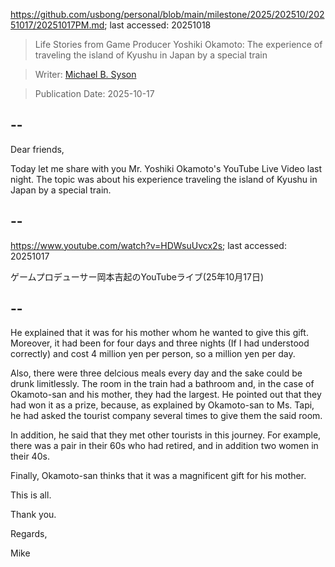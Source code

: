 https://github.com/usbong/personal/blob/main/milestone/2025/202510/20251017/20251017PM.md; last accessed: 20251018

> Life Stories from Game Producer Yoshiki Okamoto: The experience of traveling the island of Kyushu in Japan by a special train

> Writer: [Michael B. Syson](https://www.linkedin.com/in/michaelsyson/)

> Publication Date: 2025-10-17

## --

Dear friends,

Today let me share with you Mr. Yoshiki Okamoto's YouTube Live Video last night. The topic was about his experience traveling the island of Kyushu in Japan by a special train.

## --

https://www.youtube.com/watch?v=HDWsuUvcx2s; last accessed: 20251017

 ゲームプロデューサー岡本吉起のYouTubeライブ(25年10月17日) 

## --

He explained that it was for his mother whom he wanted to give this gift. Moreover, it had been for four days and three nights (If I had understood correctly) and cost 4 million yen per person, so a million yen per day.

Also, there were three delcious meals every day and the sake could be drunk limitlessly. The room in the train had a bathroom and, in the case of Okamoto-san and his mother, they had the largest. He pointed out that they had won it as a prize, because, as explained by Okamoto-san to Ms. Tapi, he had asked the tourist company several times to give them the said room.

In addition, he said that they met other tourists in this journey. For example, there was a pair in their 60s who had retired, and in addition two women in their 40s.

Finally, Okamoto-san thinks that it was a magnificent gift for his mother.

This is all.

Thank you.

Regards,

Mike